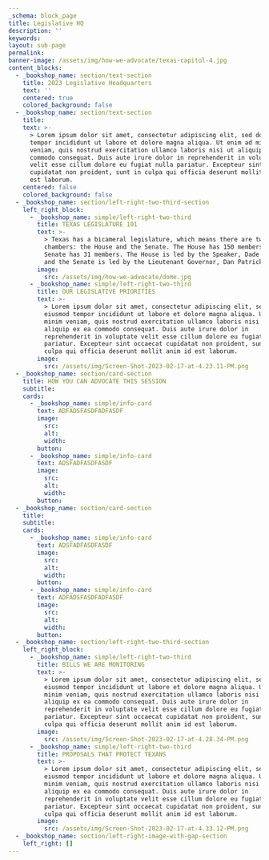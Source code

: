 ```yaml
---
_schema: block_page
title: Legislative HQ
description: ''
keywords:
layout: sub-page
permalink:
banner-image: /assets/img/how-we-advocate/texas-capitol-4.jpg
content_blocks:
  - _bookshop_name: section/text-section
    title: 2023 Legislative Headquarters
    text: ''
    centered: true
    colored_background: false
  - _bookshop_name: section/text-section
    title:
    text: >-
      > Lorem ipsum dolor sit amet, consectetur adipiscing elit, sed do eiusmod
      tempor incididunt ut labore et dolore magna aliqua. Ut enim ad minim
      veniam, quis nostrud exercitation ullamco laboris nisi ut aliquip ex ea
      commodo consequat. Duis aute irure dolor in reprehenderit in voluptate
      velit esse cillum dolore eu fugiat nulla pariatur. Excepteur sint occaecat
      cupidatat non proident, sunt in culpa qui officia deserunt mollit anim id
      est laborum.
    centered: false
    colored_background: false
  - _bookshop_name: section/left-right-two-third-section
    left_right_block:
      - _bookshop_name: simple/left-right-two-third
        title: TEXAS LEGISLATURE 101
        text: >-
          > Texas has a bicameral legislature, which means there are two
          chambers: the House and the Senate. The House has 150 members and the
          Senate has 31 members. The House is led by the Speaker, Dade Phelan,
          and the Senate is led by the Lieutenant Governor, Dan Patrick.
        image:
          src: /assets/img/how-we-advocate/dome.jpg
      - _bookshop_name: simple/left-right-two-third
        title: OUR LEGISLATIVE PRIORITIES
        text: >-
          > Lorem ipsum dolor sit amet, consectetur adipiscing elit, sed do
          eiusmod tempor incididunt ut labore et dolore magna aliqua. Ut enim ad
          minim veniam, quis nostrud exercitation ullamco laboris nisi ut
          aliquip ex ea commodo consequat. Duis aute irure dolor in
          reprehenderit in voluptate velit esse cillum dolore eu fugiat nulla
          pariatur. Excepteur sint occaecat cupidatat non proident, sunt in
          culpa qui officia deserunt mollit anim id est laborum.
        image:
          src: /assets/img/Screen-Shot-2023-02-17-at-4.23.11-PM.png
  - _bookshop_name: section/card-section
    title: HOW YOU CAN ADVOCATE THIS SESSION
    subtitle:
    cards:
      - _bookshop_name: simple/info-card
        text: ADFADSFASDFADFASDF
        image:
          src:
          alt:
          width:
        button:
      - _bookshop_name: simple/info-card
        text: ADSFADFASDFASDF
        image:
          src:
          alt:
          width:
        button:
  - _bookshop_name: section/card-section
    title:
    subtitle:
    cards:
      - _bookshop_name: simple/info-card
        text: ADSFADFASDFASDF
        image:
          src:
          alt:
          width:
        button:
      - _bookshop_name: simple/info-card
        text: ADFADSFASDFADFASDF
        image:
          src:
          alt:
          width:
        button:
  - _bookshop_name: section/left-right-two-third-section
    left_right_block:
      - _bookshop_name: simple/left-right-two-third
        title: BILLS WE ARE MONITORING
        text: >-
          > Lorem ipsum dolor sit amet, consectetur adipiscing elit, sed do
          eiusmod tempor incididunt ut labore et dolore magna aliqua. Ut enim ad
          minim veniam, quis nostrud exercitation ullamco laboris nisi ut
          aliquip ex ea commodo consequat. Duis aute irure dolor in
          reprehenderit in voluptate velit esse cillum dolore eu fugiat nulla
          pariatur. Excepteur sint occaecat cupidatat non proident, sunt in
          culpa qui officia deserunt mollit anim id est laborum.
        image:
          src: /assets/img/Screen-Shot-2023-02-17-at-4.28.34-PM.png
      - _bookshop_name: simple/left-right-two-third
        title: PROPOSALS THAT PROTECT TEXANS
        text: >-
          > Lorem ipsum dolor sit amet, consectetur adipiscing elit, sed do
          eiusmod tempor incididunt ut labore et dolore magna aliqua. Ut enim ad
          minim veniam, quis nostrud exercitation ullamco laboris nisi ut
          aliquip ex ea commodo consequat. Duis aute irure dolor in
          reprehenderit in voluptate velit esse cillum dolore eu fugiat nulla
          pariatur. Excepteur sint occaecat cupidatat non proident, sunt in
          culpa qui officia deserunt mollit anim id est laborum.
        image:
          src: /assets/img/Screen-Shot-2023-02-17-at-4.33.12-PM.png
  - _bookshop_name: section/left-right-image-with-gap-section
    left_right: []
---
```


